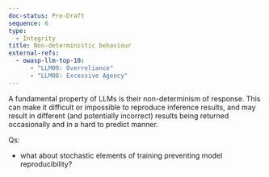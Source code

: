 ```yaml
---
doc-status: Pre-Draft
sequence: 6
type:
  - Integrity
title: Non-deterministic behaviour
external-refs:
  - owasp-llm-top-10:
      - "LLM09: Overreliance"
      - "LLM08: Excessive Agency"
---
```


A fundamental property of LLMs is their non-determinism of response. This can make it difficult or impossible to reproduce inference results, and may result in different (and potentially incorrect) results being returned occasionally and in a hard to predict manner.


Qs:
-  what about stochastic elements of training preventing model reproducibility?